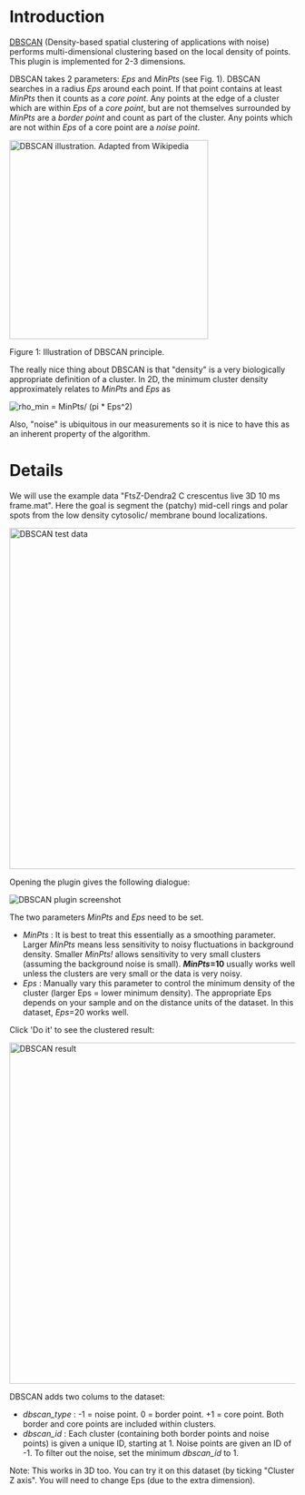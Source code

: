 # Introduction #

[DBSCAN](http://en.wikipedia.org/wiki/DBSCAN) (Density-based spatial clustering of applications with noise) performs multi-dimensional clustering based on the local density of points. This plugin is implemented for 2-3 dimensions.

DBSCAN takes 2 parameters: _Eps_ and  _MinPts_ (see Fig. 1). DBSCAN searches in a radius _Eps_ around each point. If that point contains at least _MinPts_ then it counts as a _core point_. Any points at the edge of a cluster which are within _Eps_ of a _core point_, but are not themselves surrounded by _MinPts_ are a _border point_ and count as part of the cluster. Any points which are not within _Eps_ of a core point are a _noise point_.


<img src='https://palm-siever.googlecode.com/svn/wiki/images/DBSCAN_Illustration_2.0.png' alt='DBSCAN illustration. Adapted from Wikipedia' width='350px' />

Figure 1: Illustration of DBSCAN principle.


The really nice thing about DBSCAN is that "density" is a very biologically appropriate definition of a cluster. In 2D, the minimum cluster density approximately relates to _MinPts_ and _Eps_ as

<img src='https://palm-siever.googlecode.com/svn/wiki/images/dbscan_density_eqn.png' alt='rho_min = MinPts/ (pi * Eps^2)' />

Also, "noise" is ubiquitous in our measurements so it is nice to have this as an inherent property of the algorithm.

# Details #

We will use the example data "FtsZ-Dendra2 C crescentus live 3D 10 ms frame.mat". Here the goal is segment the (patchy) mid-cell rings and polar spots from the low density cytosolic/ membrane bound localizations.

<img src='https://palm-siever.googlecode.com/svn/wiki/images/DBSCAN_FtsZ_example_data_screenshot.png' alt='DBSCAN test data' width='600px' />

Opening the plugin gives the following dialogue:

<img src='https://palm-siever.googlecode.com/svn/wiki/images/DBSCAN_plugin.png' alt='DBSCAN plugin screenshot' />

The two parameters _MinPts_ and _Eps_ need to be set.
  * _MinPts_ : It is best to treat this essentially as a smoothing parameter. Larger _MinPts_ means less sensitivity to noisy fluctuations in background density. Smaller _MinPts!_ allows sensitivity to very small clusters (assuming the background noise is small). **_MinPts_=10** usually works well unless the clusters are very small or the data is very noisy.
  * _Eps_ : Manually vary this parameter to control the minimum density of the cluster (larger Eps = lower minimum density). The appropriate Eps depends on your sample and on the distance units of the dataset. In this dataset, _Eps_=20 works well.

Click 'Do it' to see the clustered result:

<img src='https://palm-siever.googlecode.com/svn/wiki/images/DBSCAN_example_result.png' alt='DBSCAN result' width='600px' />

DBSCAN adds two colums to the dataset:
  * _dbscan\_type_ : -1 = noise point. 0 = border point. +1 = core point. Both border and core points are included within clusters.
  * _dbscan\_id_ : Each cluster (containing both border points and noise points) is given a unique ID, starting at 1. Noise points are given an ID of -1. To filter out the noise, set the minimum _dbscan\_id_ to 1.

Note: This works in 3D too. You can try it on this dataset (by ticking "Cluster Z axis". You will need to change Eps (due to the extra dimension).